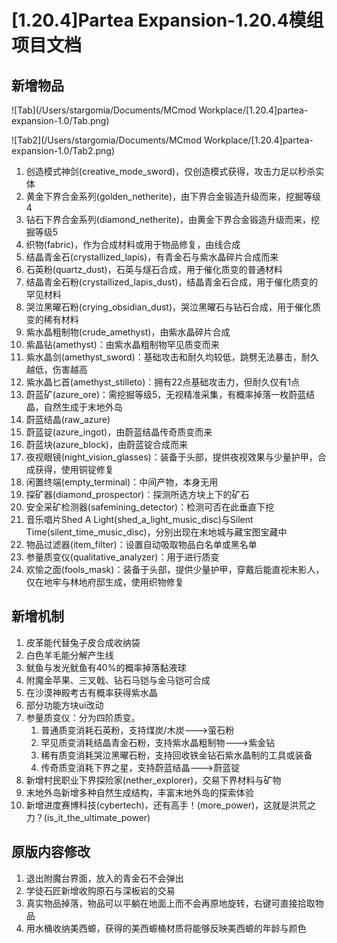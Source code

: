# [1.20.4]Partea Expansion-1.20.4模组项目文档

## 新增物品

![Tab](/Users/stargomia/Documents/MCmod Workplace/[1.20.4]partea-expansion-1.0/Tab.png)

![Tab2](/Users/stargomia/Documents/MCmod Workplace/[1.20.4]partea-expansion-1.0/Tab2.png)

1. 创造模式神剑(creative_mode_sword)，仅创造模式获得，攻击力足以秒杀实体
2. 黄金下界合金系列(golden_netherite)，由下界合金锻造升级而来，挖掘等级4
3. 钻石下界合金系列(diamond_netherite)，由黄金下界合金锻造升级而来，挖掘等级5
4. 织物(fabric)，作为合成材料或用于物品修复，由线合成
5. 结晶青金石(crystallized_lapis)，有青金石与紫水晶碎片合成而来
6. 石英粉(quartz_dust)，石英与燧石合成，用于催化质变的普通材料
7. 结晶青金石粉(crystallized_lapis_dust)，结晶青金石合成，用于催化质变的罕见材料
8. 哭泣黑曜石粉(crying_obsidian_dust)，哭泣黑曜石与钻石合成，用于催化质变的稀有材料
9. 紫水晶粗制物(crude_amethyst)，由紫水晶碎片合成
10. 紫晶钻(amethyst)：由紫水晶粗制物罕见质变而来
11. 紫水晶剑(amethyst_sword)：基础攻击和耐久均较低，跳劈无法暴击，耐久越低，伤害越高
12. 紫水晶匕首(amethyst_stilleto)：拥有22点基础攻击力，但耐久仅有1点
13. 蔚蓝矿(azure_ore)：需挖掘等级5，无视精准采集，有概率掉落一枚蔚蓝结晶，自然生成于末地外岛
14. 蔚蓝结晶(raw_azure)
15. 蔚蓝锭(azure_ingot)，由蔚蓝结晶传奇质变而来
16. 蔚蓝块(azure_block)，由蔚蓝锭合成而来
17. 夜视眼镜(night_vision_glasses)：装备于头部，提供夜视效果与少量护甲，合成获得，使用铜锭修复
18. 闲置终端(empty_terminal)：中间产物，本身无用
19. 探矿器(diamond_prospector)：探测所选方块上下的矿石
20. 安全采矿检测器(safemining_detector)：检测可否在此垂直下挖
21. 音乐唱片Shed A Light(shed_a_light_music_disc)与Silent Time(silent_time_music_disc)，分别出现在末地城与藏宝图宝藏中
22. 物品过滤器(item_filter)：设置自动吸取物品白名单或黑名单
23. 参量质变仪(qualitative_analyzer)：用于进行质变
24. 欢愉之面(fools_mask)：装备于头部，提供少量护甲，穿戴后能直视末影人，仅在地牢与林地府邸生成，使用织物修复

## 新增机制

1. 皮革能代替兔子皮合成收纳袋
2. 白色羊毛能分解产生线
3. 鱿鱼与发光鱿鱼有40%的概率掉落黏液球
4. 附魔金苹果、三叉戟、钻石马铠与金马铠可合成
5. 在沙漠神殿考古有概率获得紫水晶
6. 部分功能方块ui改动
7. 参量质变仪：分为四阶质变。
   1. 普通质变消耗石英粉，支持煤炭/木炭--->萤石粉
   2. 罕见质变消耗结晶青金石粉，支持紫水晶粗制物--->紫金钻
   3. 稀有质变消耗哭泣黑曜石粉，支持回收铁金钻石紫水晶制的工具或装备
   4. 传奇质变消耗下界之星，支持蔚蓝结晶--->蔚蓝锭
8. 新增村民职业下界探险家(nether_explorer)，交易下界材料与矿物
9. 末地外岛新增多种自然生成结构，丰富末地外岛的探索体验
10. 新增进度赛博科技(cybertech)，还有高手！(more_power)，这就是洪荒之力？(is_it_the_ultimate_power)

## 原版内容修改

1. 退出附魔台界面，放入的青金石不会弹出
2. 学徒石匠新增收购原石与深板岩的交易
3. 真实物品掉落，物品可以平躺在地面上而不会再原地旋转，右键可直接拾取物品
4. 用水桶收纳美西螈，获得的美西螈桶材质将能够反映美西螈的年龄与颜色